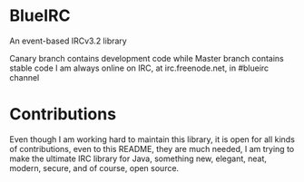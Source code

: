 # BlueIRC
An event-based IRCv3.2 library

Canary branch contains development code while Master branch contains stable code
I am always online on IRC, at irc.freenode.net, in #blueirc channel

# Contributions

Even though I am working hard to maintain this library, it is open for all kinds of contributions, even to this README, they are much needed, I am trying to make the ultimate IRC library for Java, something new, elegant, neat, modern, secure, and of course, open source.